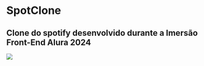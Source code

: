 <h1>SpotClone</h1>
<h2>Clone do spotify desenvolvido durante a Imersão Front-End Alura 2024</h2>
<img src="https://imgur.com/a/rJGvUC1"/>
